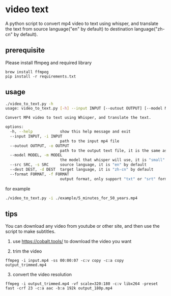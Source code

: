 # video text


A python script to convert mp4 video to text using whisper,
and translate the text from source language("en" by default) to destination language("zh-cn" by default).

## prerequisite

Please install ffmpeg and required library

```
brew install ffmpeg
pip install -r requirements.txt
```

## usage

```bash
./video_to_text.py -h
usage: video_to_text.py [-h] --input INPUT [--outout OUTPUT] [--model MODEL] [--src SRC] [--dest DEST] [--format FORMAT]

Convert MP4 video to text using Whisper, and translate the text.

options:
  -h, --help            show this help message and exit
  --input INPUT, -i INPUT
                        path to the input mp4 file
  --outout OUTPUT, -o OUTPUT
                        path to the output text file, it is the same as the input file with extenstion ".srt" if not specified
  --model MODEL, -m MODEL
                        the model that whisper will use, it is "small" by default
  --src SRC, -s SRC     source language, it is "en" by default
  --dest DEST, -d DEST  target language, it is "zh-cn" by default
  --format FORMAT, -f FORMAT
                        output format, only support "txt" or "srt" format for now

```

for example

```bash
./video_to_text.py -i ./example/5_minutes_for_50_years.mp4
```


## tips

You can download any video from youtube or other site, and then use the script to make subtitles.

1. use https://cobalt.tools/ to download the video you want

2. trim the video
```
ffmpeg -i input.mp4 -ss 00:00:07 -c:v copy -c:a copy output_trimmed.mp4

```
3. convert the video resolution
```
ffmpeg -i output_trimmed.mp4 -vf scale=320:180 -c:v libx264 -preset fast -crf 23 -c:a aac -b:a 192k output_180p.mp4
```
